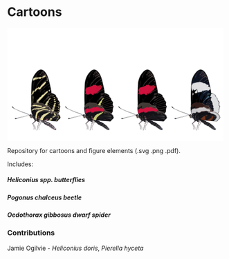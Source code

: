 # Cartoons

<img src="https://github.com/StevenVB12/Cartoons/blob/master/Heliconius/Heliconius_fancy.png" alt="Heliconius_fancy" width="500" align="center"></p>

Repository for cartoons and figure elements (.svg .png .pdf).

Includes:

##### *Heliconius spp.* butterflies
##### *Pogonus chalceus* beetle
##### *Oedothorax gibbosus* dwarf spider

### Contributions

Jamie Ogilvie - *Heliconius doris*, *Pierella hyceta*
